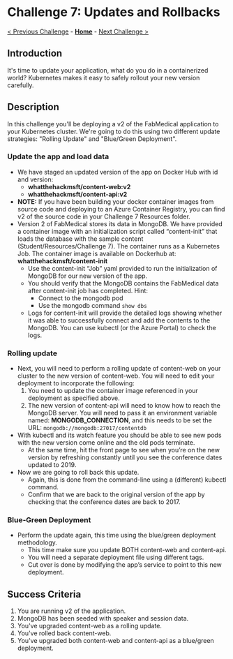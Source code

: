 # Challenge 7: Updates and Rollbacks

[< Previous Challenge](./06-deploymongo.md) - **[Home](../README.md)** - [Next Challenge >](./08-storage.md)

## Introduction

It's time to update your application, what do you do in a containerized world? Kubernetes makes it easy to safely rollout your new version carefully.

## Description

In this challenge you'll be deploying a v2 of the FabMedical application to your Kubernetes cluster. We're going to do this using two different update strategies: "Rolling Update" and "Blue/Green Deployment".

### Update the app and load data
- We have staged an updated version of the app on Docker Hub with id and version:
	- **whatthehackmsft/content-web:v2**
	- **whatthehackmsft/content-api:v2**
- **NOTE:** If you have been building your docker container images from source code and deploying to an Azure Container Registry, you can find v2 of the source code in your Challenge 7 Resources folder.
- Version 2 of FabMedical stores its data in MongoDB.  We have provided a container image with an initialization script called “content-init” that loads the database with the sample content (Student/Resources/Challenge 7).  The container runs as a Kubernetes Job.  The container image is available on Dockerhub at: **whatthehackmsft/content-init**
	- Use the content-init “Job” yaml provided to run the initialization of MongoDB for our new version of the app.
	- You should verify that the MongoDB contains the FabMedical data after content-init job has completed.  Hint:
    	- Connect to the mongodb pod
    	- Use the mongodb command `show dbs`
	- Logs for content-init will provide the detailed logs showing whether it was able to successfully connect and add the contents to the MongoDB. You can use kubectl (or the Azure Portal) to check the logs.

### Rolling update
- Next, you will need to perform a rolling update of content-web on your cluster to the new version of content-web.  You will need to edit your deployment to incorporate the following:
  1. You need to update the container image referenced in your deployment as specified above.
  2. The new version of content-api will need to know how to reach the MongoDB server. You will need to pass it an environment variable named: **MONGODB_CONNECTION**, and this needs to be set the URL:  `mongodb://mongodb:27017/contentdb`
- With kubectl and its watch feature you should be able to see new pods with the new version come online and the old pods terminate.
	- At the same time, hit the front page to see when you’re on the new version by refreshing constantly until you see the conference dates updated to 2019. 
- Now we are going to roll back this update.
	- Again, this is done from the command-line using a (different) kubectl command.
	- Confirm that we are back to the original version of the app by checking that the conference dates are back to 2017.
### Blue-Green Deployment
- Perform the update again, this time using the blue/green deployment methodology.
	- This time make sure you update BOTH content-web and content-api.
	- You will need a separate deployment file using different tags.
	- Cut over is done by modifying the app’s service to point to this new deployment.


## Success Criteria

1. You are running v2 of the application.
1. MongoDB has been seeded with speaker and session data.
1. You've upgraded content-web as a rolling update.
1. You've rolled back content-web.
1. You've upgraded both content-web and content-api as a blue/green deployment.